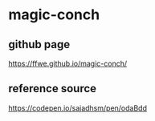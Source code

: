 # magic-conch

## github page
   
https://ffwe.github.io/magic-conch/   
   
## reference source
   
https://codepen.io/sajadhsm/pen/odaBdd   